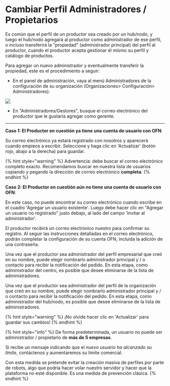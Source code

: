 # Cambiar Perfil Administradores / Propietarios

Es común que el perfil de un productor sea creado por un hub/nodo, y luego el hub/nodo agregará al productor como administrador de ese perfil, o incluso transferirá la "propiedad" (administrador principal) del perfil al productor, cuando el productor acepta gestionar él mismo su perfil y catálogo de productos.

Para agregar un nuevo administrador y eventualmente transferir la propiedad, este es el procedimiento a seguir:

* En el panel de administración, vaya al menú Administradores de la configuración de su organización (Organizaciones> Configuración> Administradores):

![](../../.gitbook/assets/changeowner.jpg)

* En "Administradores/Gestores", busque el correo electrónico del productor que le gustaría agregar como gerente.

****

**Caso 1: El Productor en cuestión ya tiene una cuenta de usuario con OFN**:

Su correo electrónico ya estará registrado con nosotros y aparecerá cuando empiece a escribir. Seleccione y haga clic en 'Actualizar' (botón rojo, abajo a la derecha) para guardar.

{% hint style="warning" %}
Advertencia: debe buscar el correo electrónico completo exacto. Recomendamos buscar en nuestra lista de usuarios copiando y pegando la dirección de correo electrónico **completa**.
{% endhint %}

**Caso 2: El Productor en cuestión aún no tiene una cuenta de usuario con OFN**:

En este caso, no puede encontrar su correo electrónico cuando escribe en el cuadro 'Agregar un usuario existente'. Luego debe hacer clic en "Agregar un usuario no registrado" justo debajo, al lado del campo 'Invitar al administrador'.

El productor recibirá un correo electrónico nuestro para confirmar su registro. Al seguir las instrucciones detalladas en el correo electrónico, podrán completar la configuración de su cuenta OFN, incluida la adición de una contraseña.

Una vez que el productor sea administrador del perfil empresarial que creó en su nombre, puede elegir nombrarlo administrador principal y / o contacto para recibir la notificación del pedido. En esta etapa, como administrador del centro, es posible que desee eliminarse de la lista de administradores.

Una vez que el productor sea administrador del perfil de la organización que creó en su nombre, puede elegir nombrarlo administrador principal y / o contacto para recibir la notificación del pedido. En esta etapa, como administrador del hub/nodo, es posible que desee eliminarse de la lista de administradores.&#x20;

{% hint style="warning" %}
¡No olvide hacer clic en 'Actualizar' para guardar sus cambios!
{% endhint %}

{% hint style="info" %}
De forma predeterminada, un usuario no puede ser administrador / propietario de **más de 5 empresas**.

Si recibe un mensaje indicando que el _nuevo usuario ha alcanzado su límite_, contáctenos y aumentaremos su límite comercial.

Con esta medida se pretende evitar la creación masiva de perfiles por parte de robots, algo que podría hacer volar nuestro servidor y hacer que la plataforma no esté disponible. Es una medida de prevención clásica.
{% endhint %}
